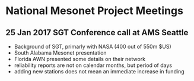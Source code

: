 # National Mesonet Project Meetings

## 25 Jan 2017 SGT Conference call at AMS Seattle

- Background of SGT, primarly with NASA (400 out of 550m $US)
- South Alabama Mesonet presentation
- Florida AWN presented some details on their network
- reliability reports are not on calendar months, but period of days
- adding new stations does not mean an immediate increase in funding
